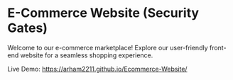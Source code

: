 # E-Commerce Website (Security Gates)

Welcome to our e-commerce marketplace! Explore our user-friendly front-end website for a seamless shopping experience.

Live Demo:  https://arham2211.github.io/Ecommerce-Website/
